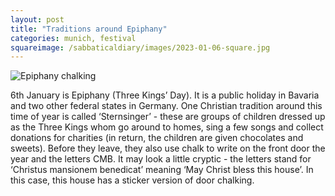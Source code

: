 ```yaml
---
layout: post
title: "Traditions around Epiphany"
categories: munich, festival
squareimage: /sabbaticaldiary/images/2023-01-06-square.jpg
---
```

<img src="/sabbaticaldiary/images/2023-01-06.jpg" alt="Epiphany chalking" class="center">

6th January is Epiphany (Three Kings’ Day). It is a public holiday in Bavaria and two other federal states in Germany. One Christian tradition around this time of year is called ‘Sternsinger’ - these are groups of children dressed up as the Three Kings whom go around to homes, sing a few songs and collect donations for charities (in return, the children are given chocolates and sweets). Before they leave, they also use chalk to write on the front door the year and the letters CMB. It may look a little cryptic - the letters stand for ‘Christus mansionem benedicat’ meaning ‘May Christ bless this house’. In this case, this house has a sticker version of door chalking.